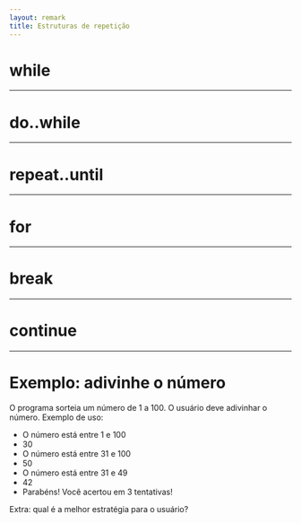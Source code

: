 ```yaml
---
layout: remark
title: Estruturas de repetição
---
```


<div>

# while

---

# do..while

---

# repeat..until

---

# for

---

# break

---

# continue

---


# Exemplo: adivinhe o número

O programa sorteia um número de 1 a 100. O usuário deve adivinhar o número. Exemplo de uso:

- O número está entre 1 e 100
- 30
- O número está entre 31 e 100
- 50
- O número está entre 31 e 49
- 42
- Parabéns! Você acertou em 3 tentativas!

Extra: qual é a melhor estratégia para o usuário?

</div>